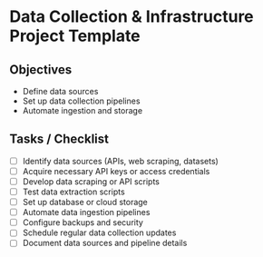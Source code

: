 # Data Collection & Infrastructure Project Template

## Objectives
- Define data sources
- Set up data collection pipelines
- Automate ingestion and storage

## Tasks / Checklist
- [ ] Identify data sources (APIs, web scraping, datasets)
- [ ] Acquire necessary API keys or access credentials
- [ ] Develop data scraping or API scripts
- [ ] Test data extraction scripts
- [ ] Set up database or cloud storage
- [ ] Automate data ingestion pipelines
- [ ] Configure backups and security
- [ ] Schedule regular data collection updates
- [ ] Document data sources and pipeline details
